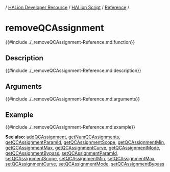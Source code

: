 / [HALion Developer Resource](../../HALion-Developer-Resource.md) / [HALion Script](./HALion-Script.md) / [Reference](./Reference.md) /

# removeQCAssignment

{{#include ./_removeQCAssignment-Reference.md:function}}

## Description

{{#include ./_removeQCAssignment-Reference.md:description}}

## Arguments

{{#include ./_removeQCAssignment-Reference.md:arguments}}

## Example

{{#include ./_removeQCAssignment-Reference.md:example}}

**See also:** [addQCAssignment](./addQCAssignment.md), [getNumQCAssignments](./getNumQCAssignments.md), [getQCAssignmentParamId](./getQCAssignmentParamId.md), [getQCAssignmentScope](./getQCAssignmentScope.md), [getQCAssignmentMin](./getQCAssignmentMin.md), [getQCAssignmentMax](./getQCAssignmentMax.md), [getQCAssignmentCurve](./getQCAssignmentCurve.md), [getQCAssignmentMode](./getQCAssignmentMode.md), [getQCAssignmentBypass](./getQCAssignmentBypass.md), [setQCAssignmentParamId](./setQCAssignmentParamId.md), [setQCAssignmentScope](./setQCAssignmentScope.md), [setQCAssignmentMin](./setQCAssignmentMin.md), [setQCAssignmentMax](./setQCAssignmentMax.md), [setQCAssignmentCurve](./setQCAssignmentCurve.md), [setQCAssignmentMode](./setQCAssignmentMode.md), [setQCAssignmentBypass](./setQCAssignmentBypass.md)
